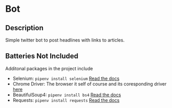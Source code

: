 # Bot
## Description
Simple twitter bot to post headlines with links to articles.
## Batteries Not Included
Additonal packages in the project include 
* Selenium: `pipenv install selenium` [Read the docs](https://selenium-python.readthedocs.io "Selenium's Homepage")
* Chrome Driver: The browser it self of course and its coresponding driver [here](https://sites.google.com/a/chromium.org/chromedriver/downloads "Driver Downloads Available")
* BeautifulSoup4: `pipenv install bs4` [Read the docs](https://www.crummy.com/software/BeautifulSoup/bs4/doc/ "BS4 Docs")
* Requests: `pipenv install requests` [Read the docs](https://requests.readthedocs.io/en/master/ "Requests Docs")
